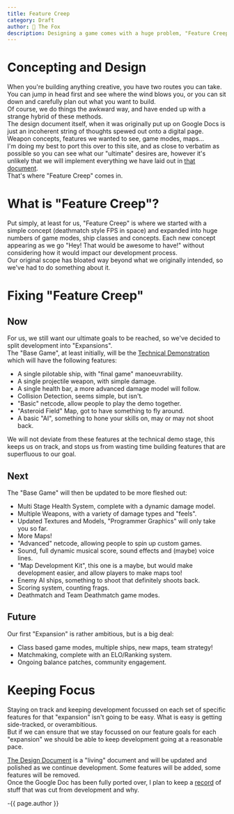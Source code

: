 ```yaml
---
title: Feature Creep
category: Draft
author: 🦊 The Fox
description: Designing a game comes with a huge problem, "Feature Creep". In this post I detail how we are trying to avoid it, whilst still getting everything we want in the game.
---
```


# Concepting and Design

When you're building anything creative, you have two routes you can take.  
You can jump in head first and see where the wind blows you, or you can sit down and carefully plan out what you want to build.  
Of course, we do things the awkward way, and have ended up with a strange hybrid of these methods.  
The design document itself, when it was originally put up on Google Docs is just an incoherent string of thoughts spewed out onto a digital page. Weapon concepts, features we wanted to see, game modes, maps...  
I'm doing my best to port this over to this site, and as close to verbatim as possible so you can see what our "ultimate" desires are, however it's unlikely that we will implement everything we have laid out in [that document](https://shockkolate.github.io/polar-space/design).  
That's where "Feature Creep" comes in.



# What is "Feature Creep"?

Put simply, at least for us, "Feature Creep" is where we started with a simple concept (deathmatch style FPS in space) and expanded into huge numbers of game modes, ship classes and concepts. Each new concept appearing as we go "Hey! That would be awesome to have!" without considering how it would impact our development process.  
Our original scope has bloated way beyond what we originally intended, so we've had to do something about it.



# Fixing "Feature Creep"
## Now
For us, we still want our ultimate goals to be reached, so we've decided to split development into "Expansions".  
The "Base Game", at least initially, will be the [Technical Demonstration](https://shockkolate.github.io/polar-space/designs/prototype) which will have the following features:

- A single pilotable ship, with "final game" manoeuvrability.
- A single projectile weapon, with simple damage.
- A single health bar, a more advanced damage model will follow.
- Collision Detection, seems simple, but isn't.
- "Basic" netcode, allow people to play the demo together.
- "Asteroid Field" Map, got to have something to fly around.
- A basic "AI", something to hone your skills on, may or may not shoot back.

We will not deviate from these features at the technical demo stage, this keeps us on track, and stops us from wasting time building features that are superfluous to our goal.

## Next

The "Base Game" will then be updated to be more fleshed out:

- Multi Stage Health System, complete with a dynamic damage model.
- Multiple Weapons, with a variety of damage types and "feels".
- Updated Textures and Models, "Programmer Graphics" will only take you so far.
- More Maps!
- "Advanced" netcode, allowing people to spin up custom games.
- Sound, full dynamic musical score, sound effects and (maybe) voice lines.
- "Map Development Kit", this one is a maybe, but would make development easier, and allow players to make maps too!
- Enemy AI ships, something to shoot that definitely shoots back.
- Scoring system, counting frags.
- Deathmatch and Team Deathmatch game modes.

## Future

Our first "Expansion" is rather ambitious, but is a big deal:

- Class based game modes, multiple ships, new maps, team strategy!
- Matchmaking, complete with an ELO/Ranking system.
- Ongoing balance patches, community engagement.



# Keeping Focus

Staying on track and keeping development focussed on each set of specific features for that "expansion" isn't going to be easy. What is easy is getting side-tracked, or overambitious.  
But if we can ensure that we stay focussed on our feature goals for each "expansion" we should be able to keep development going at a reasonable pace.

[The Design Document](https://shockkolate.github.io/polar-space/design) is a "living" document and will be updated and polished as we continue development. Some features will be added, some features will be removed.  
Once the Google Doc has been fully ported over, I plan to keep a [record](https://shockkolate.github.io/polar-space/designs/cutting-room) of stuff that was cut from development and why.

-{{ page.author }}

